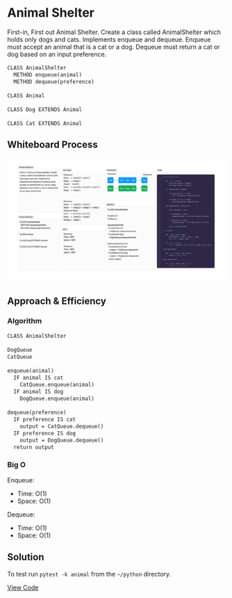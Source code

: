 # Animal Shelter
<!-- Description of the challenge -->
First-in, First out Animal Shelter. Create a class called AnimalShelter which holds only dogs and cats. Implements enqueue and dequeue. Enqueue must accept an animal that is a cat or a dog. Dequeue must return a cat or dog based on an input preference.

```pseudocode
CLASS AnimalShelter
  METHOD enqueue(animal)
  METHOD dequeue(preference)

CLASS Animal

CLASS Dog EXTENDS Animal

CLASS Cat EXTENDS Animal
```

## Whiteboard Process
<!-- Embedded whiteboard image -->
![animal shelter whiteboard](./stack-queue-animal-shelter-whiteboard.png)

## Approach & Efficiency
<!-- What approach did you take? Why? What is the Big O space/time for this approach? -->
### Algorithm

```pseudocode
CLASS AnimalShelter

DogQueue
CatQueue

enqueue(animal)
  IF animal IS cat
    CatQueue.enqueue(animal)
  IF animal IS dog
    DogQueue.enqueue(animal)

dequeue(preference)
  IF preference IS cat
    output = CatQueue.dequeue()
  IF preference IS dog
    output = DogQueue.dequeue()
  return output
```

### Big O

Enqueue:

- Time:  O(1)
- Space:  O(1)

Dequeue:

- Time:  O(1)
- Space:  O(1)

## Solution
<!-- Show how to run your code, and examples of it in action -->
To test run `pytest -k animal` from the `~/python` directory.

[View Code](../../code_challenges/stack_queue_animal_shelter.py)
